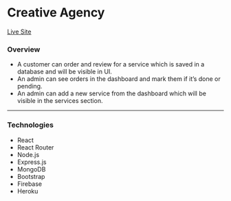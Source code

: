 # Creative Agency
[Live Site](https://creative-agency-tp.web.app/)

### Overview
* A customer can order and review for a service which is saved in a database and will be visible in UI.
* An admin can see orders in the dashboard and mark them if it’s done or pending.
* An admin can add a new service from the dashboard which will be visible in the services section.
---
### Technologies
* React
* React Router
* Node.js
* Express.js 
* MongoDB
* Bootstrap
* Firebase
* Heroku
